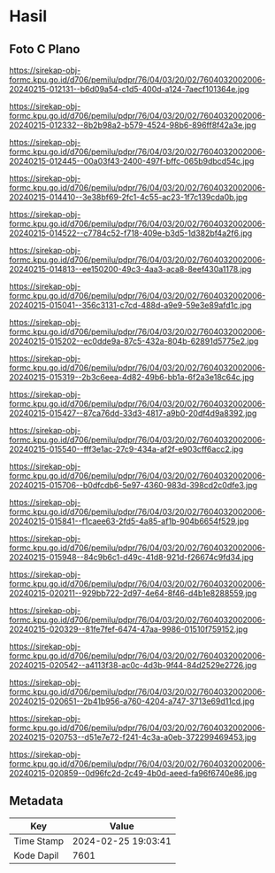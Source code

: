 # Hasil

## Foto C Plano

https://sirekap-obj-formc.kpu.go.id/d706/pemilu/pdpr/76/04/03/20/02/7604032002006-20240215-012131--b6d09a54-c1d5-400d-a124-7aecf101364e.jpg

https://sirekap-obj-formc.kpu.go.id/d706/pemilu/pdpr/76/04/03/20/02/7604032002006-20240215-012332--8b2b98a2-b579-4524-98b6-896ff8f42a3e.jpg

https://sirekap-obj-formc.kpu.go.id/d706/pemilu/pdpr/76/04/03/20/02/7604032002006-20240215-012445--00a03f43-2400-497f-bffc-065b9dbcd54c.jpg

https://sirekap-obj-formc.kpu.go.id/d706/pemilu/pdpr/76/04/03/20/02/7604032002006-20240215-014410--3e38bf69-2fc1-4c55-ac23-1f7c139cda0b.jpg

https://sirekap-obj-formc.kpu.go.id/d706/pemilu/pdpr/76/04/03/20/02/7604032002006-20240215-014522--c7784c52-f718-409e-b3d5-1d382bf4a2f6.jpg

https://sirekap-obj-formc.kpu.go.id/d706/pemilu/pdpr/76/04/03/20/02/7604032002006-20240215-014813--ee150200-49c3-4aa3-aca8-8eef430a1178.jpg

https://sirekap-obj-formc.kpu.go.id/d706/pemilu/pdpr/76/04/03/20/02/7604032002006-20240215-015041--356c3131-c7cd-488d-a9e9-59e3e89afd1c.jpg

https://sirekap-obj-formc.kpu.go.id/d706/pemilu/pdpr/76/04/03/20/02/7604032002006-20240215-015202--ec0dde9a-87c5-432a-804b-62891d5775e2.jpg

https://sirekap-obj-formc.kpu.go.id/d706/pemilu/pdpr/76/04/03/20/02/7604032002006-20240215-015319--2b3c6eea-4d82-49b6-bb1a-6f2a3e18c64c.jpg

https://sirekap-obj-formc.kpu.go.id/d706/pemilu/pdpr/76/04/03/20/02/7604032002006-20240215-015427--87ca76dd-33d3-4817-a9b0-20df4d9a8392.jpg

https://sirekap-obj-formc.kpu.go.id/d706/pemilu/pdpr/76/04/03/20/02/7604032002006-20240215-015540--fff3e1ac-27c9-434a-af2f-e903cff6acc2.jpg

https://sirekap-obj-formc.kpu.go.id/d706/pemilu/pdpr/76/04/03/20/02/7604032002006-20240215-015706--b0dfcdb6-5e97-4360-983d-398cd2c0dfe3.jpg

https://sirekap-obj-formc.kpu.go.id/d706/pemilu/pdpr/76/04/03/20/02/7604032002006-20240215-015841--f1caee63-2fd5-4a85-af1b-904b6654f529.jpg

https://sirekap-obj-formc.kpu.go.id/d706/pemilu/pdpr/76/04/03/20/02/7604032002006-20240215-015948--84c9b6c1-d49c-41d8-921d-f26674c9fd34.jpg

https://sirekap-obj-formc.kpu.go.id/d706/pemilu/pdpr/76/04/03/20/02/7604032002006-20240215-020211--929bb722-2d97-4e64-8f46-d4b1e8288559.jpg

https://sirekap-obj-formc.kpu.go.id/d706/pemilu/pdpr/76/04/03/20/02/7604032002006-20240215-020329--81fe7fef-6474-47aa-9986-01510f759152.jpg

https://sirekap-obj-formc.kpu.go.id/d706/pemilu/pdpr/76/04/03/20/02/7604032002006-20240215-020542--a4113f38-ac0c-4d3b-9f44-84d2529e2726.jpg

https://sirekap-obj-formc.kpu.go.id/d706/pemilu/pdpr/76/04/03/20/02/7604032002006-20240215-020651--2b41b956-a760-4204-a747-3713e69d11cd.jpg

https://sirekap-obj-formc.kpu.go.id/d706/pemilu/pdpr/76/04/03/20/02/7604032002006-20240215-020753--d51e7e72-f241-4c3a-a0eb-372299469453.jpg

https://sirekap-obj-formc.kpu.go.id/d706/pemilu/pdpr/76/04/03/20/02/7604032002006-20240215-020859--0d96fc2d-2c49-4b0d-aeed-fa96f6740e86.jpg


## Metadata

| Key        | Value               |
| ---------- | ------------------- |
| Time Stamp | 2024-02-25 19:03:41 |
| Kode Dapil | 7601                |



